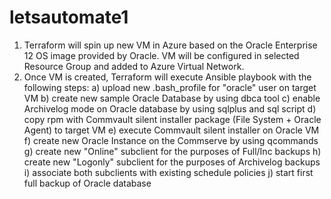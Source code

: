 # letsautomate1
1. Terraform will spin up new VM in Azure based on the Oracle Enterprise 12 OS image provided by Oracle. VM will be configured in selected Resource Group and added to Azure Virtual Network. 
2. Once VM is created, Terraform will execute Ansible playbook with the following steps:
a) upload new .bash_profile for "oracle" user on target VM
b) create new sample Oracle Database by using dbca tool
c) enable Archivelog mode on Oracle database by using sqlplus and sql script
d) copy rpm with Commvault silent installer package (File System + Oracle Agent) to target VM
e) execute Commvault silent installer on Oracle VM
f) create new Oracle Instance on the Commserve by using qcommands
g) create new "Online" subclient for the purposes of Full/Inc backups
h) create new "Logonly" subclient for the purposes of Archivelog backups
i) associate both subclients with existing schedule policies
j) start first full backup of Oracle database
